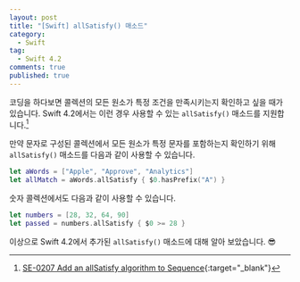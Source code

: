 ```yaml
---
layout: post
title: "[Swift] allSatisfy() 매소드"
category: 
  - Swift
tag:
  - Swift 4.2
comments: true
published: true
---
```


코딩을 하다보면 콜렉션의 모든 원소가 특정 조건을 만족시키는지 확인하고 싶을 때가 있습니다. 
Swift 4.2에서는 이런 경우 사용할 수 있는 `allSatisfy()` 매소드를 지원합니다.[^1]

만약 문자로 구성된 콜렉션에서 모든 원소가 특정 문자를 포함하는지 확인하기 위해 `allSatisfy()` 매소드를 다음과 같이 사용할 수 있습니다.

```swift
let aWords = ["Apple", "Approve", "Analytics"]
let allMatch = aWords.allSatisfy { $0.hasPrefix("A") }
```

숫자 콜렉션에서도 다음과 같이 사용할 수 있습니다.
```swift
let numbers = [28, 32, 64, 90]
let passed = numbers.allSatisfy { $0 >= 28 }
```

이상으로 Swift 4.2에서 추가된 `allSatisfy()` 매소드에 대해 알아 보았습니다. 😎

[^1]: [SE-0207 Add an allSatisfy algorithm to Sequence](https://github.com/apple/swift-evolution/blob/master/proposals/0207-containsOnly.md){:target="_blank"}